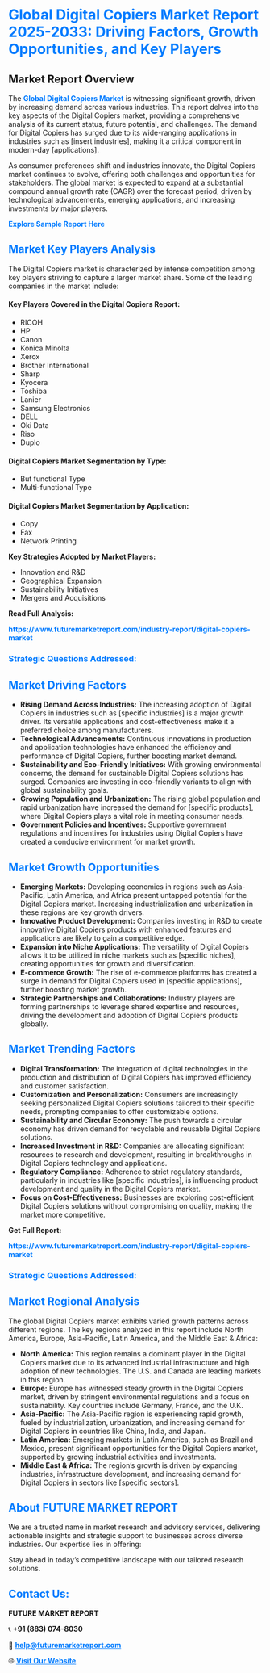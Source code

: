 <h1 style="color: #007BFF;">Global Digital Copiers Market Report 2025-2033: Driving Factors, Growth Opportunities, and Key Players</h1>

<section id="overview">
<h2>Market Report Overview</h2>
<p>The <a href="https://www.futuremarketreport.com/industry-report/digital-copiers-market" style="color: #007BFF; text-decoration: none;"><strong>Global Digital Copiers Market</strong></a> is witnessing significant growth, driven by increasing demand across various industries. This report delves into the key aspects of the Digital Copiers market, providing a comprehensive analysis of its current status, future potential, and challenges. The demand for Digital Copiers has surged due to its wide-ranging applications in industries such as [insert industries], making it a critical component in modern-day [applications].</p>
<p>As consumer preferences shift and industries innovate, the Digital Copiers market continues to evolve, offering both challenges and opportunities for stakeholders. The global market is expected to expand at a substantial compound annual growth rate (CAGR) over the forecast period, driven by technological advancements, emerging applications, and increasing investments by major players.</p>
</section>

<section id="overview">
<p><a href="https://www.futuremarketreport.com/request-sample/reportId=84678" style="color: #007BFF; text-decoration: none;"><strong>Explore Sample Report Here</strong></a></p>
</section>

<section id="key-players">
<h2 style="color: #007BFF;">Market Key Players Analysis</h2>
<p>The Digital Copiers market is characterized by intense competition among key players striving to capture a larger market share. Some of the leading companies in the market include:</p>
<h4>Key Players Covered in the Digital Copiers Report:</h4>
<ul><li>RICOH</li><li>HP</li><li>Canon</li><li>Konica Minolta</li><li>Xerox</li><li>Brother International</li><li>Sharp</li><li>Kyocera</li><li>Toshiba</li><li>Lanier</li><li>Samsung Electronics</li><li>DELL</li><li>Oki Data</li><li>Riso</li><li>Duplo</li></ul>
<h4>Digital Copiers Market Segmentation by Type:</h4>
<ul><li>But functional Type</li><li>Multi-functional Type</li></ul>

<h4>Digital Copiers Market Segmentation by Application:</h4>
<ul><li>Copy</li><li>Fax</li><li>Network Printing</li></ul>
<p><strong>Key Strategies Adopted by Market Players:</strong></p>
<ul>
<li>Innovation and R&D</li>
<li>Geographical Expansion</li>
<li>Sustainability Initiatives</li>
<li>Mergers and Acquisitions</li>
</ul>
</section>

<section>
<p><strong>Read Full Analysis: </strong></p><a href="https://www.futuremarketreport.com/industry-report/digital-copiers-market" style="color: #007BFF; text-decoration: none;"><strong>https://www.futuremarketreport.com/industry-report/digital-copiers-market</strong></a>
<h3 style="color: #007BFF;">Strategic Questions Addressed:</h3>
</section>

<section id="driving-factors">
<h2 style="color: #007BFF;">Market Driving Factors</h2>
<ul>
<li><strong>Rising Demand Across Industries:</strong> The increasing adoption of Digital Copiers in industries such as [specific industries] is a major growth driver. Its versatile applications and cost-effectiveness make it a preferred choice among manufacturers.</li>
<li><strong>Technological Advancements:</strong> Continuous innovations in production and application technologies have enhanced the efficiency and performance of Digital Copiers, further boosting market demand.</li>
<li><strong>Sustainability and Eco-Friendly Initiatives:</strong> With growing environmental concerns, the demand for sustainable Digital Copiers solutions has surged. Companies are investing in eco-friendly variants to align with global sustainability goals.</li>
<li><strong>Growing Population and Urbanization:</strong> The rising global population and rapid urbanization have increased the demand for [specific products], where Digital Copiers plays a vital role in meeting consumer needs.</li>
<li><strong>Government Policies and Incentives:</strong> Supportive government regulations and incentives for industries using Digital Copiers have created a conducive environment for market growth.</li>
</ul>
</section>

<section id="growth-opportunities">
<h2 style="color: #007BFF;">Market Growth Opportunities</h2>
<ul>
<li><strong>Emerging Markets:</strong> Developing economies in regions such as Asia-Pacific, Latin America, and Africa present untapped potential for the Digital Copiers market. Increasing industrialization and urbanization in these regions are key growth drivers.</li>
<li><strong>Innovative Product Development:</strong> Companies investing in R&D to create innovative Digital Copiers products with enhanced features and applications are likely to gain a competitive edge.</li>
<li><strong>Expansion into Niche Applications:</strong> The versatility of Digital Copiers allows it to be utilized in niche markets such as [specific niches], creating opportunities for growth and diversification.</li>
<li><strong>E-commerce Growth:</strong> The rise of e-commerce platforms has created a surge in demand for Digital Copiers used in [specific applications], further boosting market growth.</li>
<li><strong>Strategic Partnerships and Collaborations:</strong> Industry players are forming partnerships to leverage shared expertise and resources, driving the development and adoption of Digital Copiers products globally.</li>
</ul>
</section>

<section id="trending-factors">
<h2 style="color: #007BFF;">Market Trending Factors</h2>
<ul>
<li><strong>Digital Transformation:</strong> The integration of digital technologies in the production and distribution of Digital Copiers has improved efficiency and customer satisfaction.</li>
<li><strong>Customization and Personalization:</strong> Consumers are increasingly seeking personalized Digital Copiers solutions tailored to their specific needs, prompting companies to offer customizable options.</li>
<li><strong>Sustainability and Circular Economy:</strong> The push towards a circular economy has driven demand for recyclable and reusable Digital Copiers solutions.</li>
<li><strong>Increased Investment in R&D:</strong> Companies are allocating significant resources to research and development, resulting in breakthroughs in Digital Copiers technology and applications.</li>
<li><strong>Regulatory Compliance:</strong> Adherence to strict regulatory standards, particularly in industries like [specific industries], is influencing product development and quality in the Digital Copiers market.</li>
<li><strong>Focus on Cost-Effectiveness:</strong> Businesses are exploring cost-efficient Digital Copiers solutions without compromising on quality, making the market more competitive.</li>
</ul>
</section>

<section>
<p><strong>Get Full Report: </strong></p><a href="https://www.futuremarketreport.com/industry-report/digital-copiers-market" style="color: #007BFF; text-decoration: none;"><strong>https://www.futuremarketreport.com/industry-report/digital-copiers-market</strong></a>
<h3 style="color: #007BFF;">Strategic Questions Addressed:</h3>
</section>


<section id="regional-analysis">
<h2 style="color: #007BFF;">Market Regional Analysis</h2>
<p>The global Digital Copiers market exhibits varied growth patterns across different regions. The key regions analyzed in this report include North America, Europe, Asia-Pacific, Latin America, and the Middle East & Africa:</p>
<ul>
<li><strong>North America:</strong> This region remains a dominant player in the Digital Copiers market due to its advanced industrial infrastructure and high adoption of new technologies. The U.S. and Canada are leading markets in this region.</li>
<li><strong>Europe:</strong> Europe has witnessed steady growth in the Digital Copiers market, driven by stringent environmental regulations and a focus on sustainability. Key countries include Germany, France, and the U.K.</li>
<li><strong>Asia-Pacific:</strong> The Asia-Pacific region is experiencing rapid growth, fueled by industrialization, urbanization, and increasing demand for Digital Copiers in countries like China, India, and Japan.</li>
<li><strong>Latin America:</strong> Emerging markets in Latin America, such as Brazil and Mexico, present significant opportunities for the Digital Copiers market, supported by growing industrial activities and investments.</li>
<li><strong>Middle East & Africa:</strong> The region’s growth is driven by expanding industries, infrastructure development, and increasing demand for Digital Copiers in sectors like [specific sectors].</li>
</ul>
</section>

<footer>
<h2 style="color: #007BFF;">About FUTURE MARKET REPORT</h2>
<p>We are a trusted name in market research and advisory services, delivering actionable insights and strategic support to businesses across diverse industries. Our expertise lies in offering:</p>

<p>Stay ahead in today’s competitive landscape with our tailored research solutions.</p>

<h2 style="color: #007BFF;">Contact Us:</h2>
<p><strong>FUTURE MARKET REPORT</strong></p>
<p>📞 <strong>+91 (883) 074-8030</strong></p>
<p>📧 <strong><a href="mailto:help@futuremarketreport.com" style="color: #007BFF;">help@futuremarketreport.com</a></strong></p>
<p>🌐 <strong><a href="https://www.futuremarketreport.com/" style="color: #007BFF;">Visit Our Website</a></strong></p>
</footer>